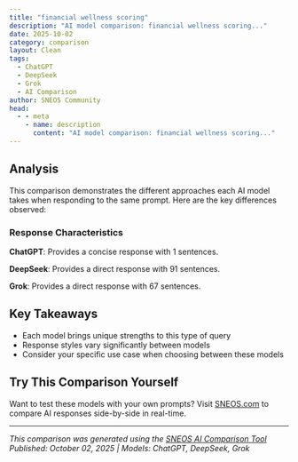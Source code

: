 ```yaml
---
title: "financial wellness scoring"
description: "AI model comparison: financial wellness scoring..."
date: 2025-10-02
category: comparison
layout: Clean
tags:
  - ChatGPT
  - DeepSeek
  - Grok
  - AI Comparison
author: SNEOS Community
head:
  - - meta
    - name: description
      content: "AI model comparison: financial wellness scoring..."
---
```


<ChatComparison
  title="financial wellness scoring"
  prompt="financial wellness scoring"
  :responses='{
    "ChatGPT": "Error calling OpenAI API.",
    "DeepSeek": "Of course. Here is a comprehensive overview of **financial wellness scoring**, covering what it is, how it\u0027s calculated, its uses, and its limitations.\n\n---\n\n### What is a Financial Wellness Score?\n\nA Financial Wellness Score (FWS) is a numerical representation of an individual\u0027s overall financial health. Unlike a credit score, which primarily measures your reliability as a borrower, a financial wellness score provides a **holistic view** of your entire financial picture.\n\nThink of it this way:\n*   **Credit Score:** \u0022How likely are you to pay back a loan?\u0022\n*   **Financial Wellness Score:** \u0022How healthy and secure is your entire financial life?\u0022\n\nThese scores are typically used by individuals for self-assessment, and increasingly by employers, financial institutions, and fintech apps to offer personalized advice and products.\n\n### Key Components: What Goes Into the Score?\n\nWhile models vary, most financial wellness scores are built around a few core pillars. Here are the most common factors:\n\n**1. Cash Flow \u0026 Budgeting (Spending vs. Earnings)**\n*   **Spending Habits:** Are you living within your means? The score analyzes your income versus your essential and discretionary spending.\n*   **Savings Rate:** What percentage of your income are you saving? A higher savings rate is a strong positive indicator.\n*   **Discretionary Spending:** How much \u0022fun money\u0022 is left after bills and savings? A healthy balance is key.\n\n**2. Savings \u0026 Emergency Preparedness**\n*   **Emergency Fund:** This is a critical component. Do you have enough liquid savings to cover 3-6 months of essential expenses?\n*   **Short-Term Savings:** Are you saving for specific goals (e.g., a vacation, down payment)?\n\n**3. Debt Management**\n*   **Debt-to-Income (DTI) Ratio:** How much of your monthly income goes toward debt payments? A lower ratio is better.\n*   **Types of Debt:** The score may distinguish between \u0022good\u0022 debt (e.g., a low-interest mortgage) and \u0022bad\u0022 debt (e.g., high-interest credit card debt).\n*   **Credit Utilization:** While also a factor in your credit score, keeping your credit card balances low relative to your limits is a sign of good financial management.\n\n**4. Investments \u0026 Long-Term Planning**\n*   **Retirement Savings:** Are you consistently contributing to a retirement account (e.g., 401(k), IRA)? What is your balance relative to your age and income?\n*   **Other Investments:** Do you have investments outside of retirement accounts?\n\n**5. Insurance \u0026 Protection**\n*   **Adequate Coverage:** Do you have appropriate health, life, auto, and property insurance to protect against unforeseen events?\n*   **This pillar assesses your financial resilience to shocks.**\n\n**6. Credit Health (as a supporting factor)**\n*   While not the main focus, your credit score and credit history are often included as they reflect your history of managing debt obligations.\n\n### How is it Calculated and Who Provides It?\n\nThere is no single, universal algorithm for a financial wellness score (unlike the FICO model for credit). Different providers use their own proprietary models.\n\n**Common Providers:**\n\n1.  **Fintech Apps \u0026 Personal Finance Managers (PFMs):** Companies like **Mint, YNAB (You Need A Budget), Credit Karma, and Empower** offer financial health assessments. They calculate a score by aggregating and analyzing your linked bank, credit, and investment accounts.\n2.  **Employers \u0026 Financial Institutions:** Many banks (e.g., Bank of America, Wells Fargo) and credit unions now offer a financial wellness score to their customers. Employers partner with platforms (like **SoFi, BrightPlan, or Morgan Stanley at Work**) to offer this as an employee benefit.\n3.  **Specialized Scoring Companies:** Some companies focus solely on providing financial wellness metrics to other businesses.\n\n### Uses and Benefits\n\n| For Individuals | For Employers \u0026 Financial Institutions |\n| :--- | :--- |\n| **Self-Awareness:** Get a clear, objective snapshot of your financial health. | **Employee Benefits:** Offer a valuable tool to improve employee financial wellness, reducing stress and increasing productivity. |\n| **Identify Weaknesses:** Pinpoint specific areas that need improvement (e.g., \u0022My emergency fund is too low\u0022). | **Personalized Product Offers:** Banks can recommend relevant products (e.g., a savings account, debt consolidation loan) based on the score. |\n| **Track Progress:** Monitor your improvement over time as you make positive financial changes. | **Customer Engagement:** Helps build a deeper, more advisory relationship with customers. |\n| **Goal Setting:** Use the score as a motivator to achieve specific financial goals. | **Risk Assessment:** Can be used (with caution) to assess the stability of a potential borrower beyond just their credit score. |\n\n### Limitations and Criticisms\n\n*   **Lack of Standardization:** You might get a different score from different apps, making it hard to compare.\n*   **Data Privacy Concerns:** These scores require deep access to your financial data. It\u0027s crucial to understand how your data is stored, used, and shared.\n*   **Oversimplification:** A single number can never capture the full complexity of someone\u0027s financial life, personal goals, or life circumstances.\n*   **Potential for \u0022Gamification\u0022:** The focus on a score might lead people to optimize for the number rather than making sound, long-term financial decisions.\n*   **Not Regulated:** Unlike credit scores, financial wellness scores are not subject to the same level of regulation (like the FCRA), so error dispute processes may be less formal.\n\n### How to Improve Your Financial Wellness Score\n\nImproving your score is about improving your underlying financial habits:\n\n1.  **Build Your Emergency Fund:** This is often the most impactful step. Aim for 3-6 months of essential expenses.\n2.  **Create and Stick to a Budget:** Track your income and spending to ensure you are living within your means.\n3.  **Pay Down High-Interest Debt:** Focus on credit cards and personal loans first.\n4.  **Automate Your Savings:** Set up automatic transfers to your savings and investment accounts.\n5.  **Review Your Insurance Coverage:** Make sure you are adequately protected.\n6.  **Consistently Contribute to Retirement:** Even small, regular contributions make a big difference over time.\n\n### Conclusion\n\nA financial wellness score is a powerful, modern tool for gaining a holistic view of your financial health. It goes far beyond credit to include savings, spending, and future planning. While it should not be the sole focus of your financial life, it serves as an excellent **diagnostic tool and progress tracker** to help you make more informed and confident financial decisions.",
    "Grok": "Financial wellness scoring is a method used to assess an individual\u0027s or household\u0027s overall financial health and stability. It typically involves evaluating various aspects of personal finances to provide a numerical score or rating that reflects financial well-being. Financial wellness scores are often used by financial institutions, employers, or personal finance tools to help individuals track their progress, identify areas for improvement, and set financial goals.\n\n### Components of Financial Wellness Scoring\nFinancial wellness scores are generally based on a combination of quantitative and qualitative factors. Common components include:\n\n1. **Income and Earnings**:\n   - Stability and consistency of income.\n   - Ratio of income to expenses.\n   - Ability to cover living costs without stress.\n\n2. **Debt Management**:\n   - Total debt levels (credit card debt, student loans, mortgages, etc.).\n   - Debt-to-income ratio.\n   - Timeliness of debt repayments and credit utilization rates.\n\n3. **Savings and Emergency Funds**:\n   - Amount saved for emergencies (typically 3-6 months of expenses is recommended).\n   - Regular contributions to savings accounts.\n\n4. **Budgeting and Spending Habits**:\n   - Ability to stick to a budget.\n   - Control over discretionary spending.\n   - Avoidance of overspending or impulse purchases.\n\n5. **Credit Score and History**:\n   - Credit score (e.g., FICO score) as an indicator of creditworthiness.\n   - History of late payments, defaults, or bankruptcies.\n\n6. **Retirement and Long-Term Planning**:\n   - Contributions to retirement accounts (e.g., 401(k), IRA).\n   - Investment in long-term financial goals like homeownership or education.\n\n7. **Insurance and Risk Protection**:\n   - Adequate health, life, or property insurance coverage.\n   - Protection against unexpected financial shocks.\n\n8. **Financial Literacy and Behavior**:\n   - Understanding of financial concepts (e.g., interest rates, investments).\n   - Confidence in making financial decisions.\n   - Avoidance of predatory financial products or services.\n\n### How Financial Wellness Scoring Works\n- **Data Collection**: Information is gathered through surveys, financial statements, credit reports, or linked financial accounts (e.g., bank accounts, credit cards).\n- **Scoring Model**: Each component is assigned a weight based on its importance (e.g., debt management might carry more weight than discretionary spending). Scores are calculated using proprietary algorithms or standardized models.\n- **Score Range**: Scores are typically presented on a scale (e.g., 0-100 or 1-10), with higher scores indicating better financial wellness.\n- **Feedback and Recommendations**: Many tools provide actionable insights or recommendations based on the score, such as reducing debt, building an emergency fund, or improving credit.\n\n### Benefits of Financial Wellness Scoring\n- **Self-Awareness**: Helps individuals understand their financial strengths and weaknesses.\n- **Goal Setting**: Provides a benchmark for setting and achieving financial goals.\n- **Employer Programs**: Some companies use financial wellness scores to offer employees tailored benefits, like financial coaching or debt relief programs.\n- **Motivation**: Tracking progress over time can encourage better financial habits.\n\n### Popular Tools and Platforms for Financial Wellness Scoring\n- **Credit Bureaus**: Experian, Equifax, and TransUnion often provide credit-based financial health scores (e.g., Experian Boost or FICO Score).\n- **Personal Finance Apps**: Apps like Mint, YNAB (You Need a Budget), or Personal Capital may offer financial wellness scores or dashboards.\n- **Employer Platforms**: Companies like Financial Finesse or BrightDime provide financial wellness programs with scoring features for employees.\n- **Banking Tools**: Some banks (e.g., Bank of America\u2019s Better Money Habits) include financial health tracking tools.\n\n### Limitations of Financial Wellness Scoring\n- **Subjectivity**: Scoring models vary widely between providers, and some factors (like financial stress) are hard to quantify.\n- **Incomplete Data**: Scores may not account for all aspects of financial health, such as unreported income or emotional well-being.\n- **Cultural Differences**: Financial priorities and wellness definitions differ across cultures and regions, which may not be reflected in a standardized score.\n\nIf you\u0027re looking to improve your financial wellness score or implement a scoring system, focus on building healthy financial habits like budgeting, saving, reducing debt, and seeking professional advice if needed. Would you like me to elaborate on any specific aspect, such as creating a personal scoring system or tools to track financial wellness?"
  }'
  published-date="12:57"
/>

## Analysis

This comparison demonstrates the different approaches each AI model takes when responding to the same prompt. Here are the key differences observed:

### Response Characteristics

**ChatGPT**: Provides a concise response with 1 sentences. 

**DeepSeek**: Provides a direct response with 91 sentences. 

**Grok**: Provides a direct response with 67 sentences. 

## Key Takeaways

- Each model brings unique strengths to this type of query
- Response styles vary significantly between models
- Consider your specific use case when choosing between these models

## Try This Comparison Yourself

Want to test these models with your own prompts? Visit [SNEOS.com](https://sneos.com) to compare AI responses side-by-side in real-time.

---

*This comparison was generated using the [SNEOS AI Comparison Tool](https://sneos.com)*
*Published: October 02, 2025 | Models: ChatGPT, DeepSeek, Grok*
